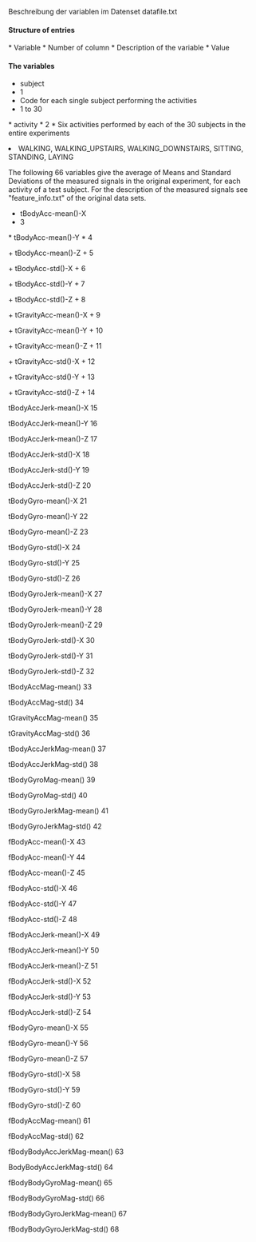 Beschreibung der variablen im  Datenset datafile.txt

<h4> Structure of entries </h4>
* Variable
* Number of column
* Description of the variable
* Value


<h4> The variables </h4>

* subject
* 1
* Code for each single subject performing the activities
* 1 to 30
<p></p>
<p>
* activity
* 2
* Six activities performed by each of the 30 subjects in the entire experiments
<li> WALKING, WALKING_UPSTAIRS, WALKING_DOWNSTAIRS, SITTING, STANDING, LAYING </li>
</p>
<p>The following 66 variables give the average of Means and Standard Deviations of the measured signals in the original experiment, for each activity of a test subject. For the description of the measured signals see "feature_info.txt" of the original data sets.</p>

* tBodyAcc-mean()-X
* 3
<p></p>
* tBodyAcc-mean()-Y
* 4
<p></p>
+ tBodyAcc-mean()-Z
+ 5
<p></p>
+ tBodyAcc-std()-X		
+ 6
<p></p>
+ tBodyAcc-std()-Y
+ 7
<p></p>
+ tBodyAcc-std()-Z	
+ 8
<p></p>
+ tGravityAcc-mean()-X
+ 9
<p></p>
+ tGravityAcc-mean()-Y
+ 10
<p></p>
+ tGravityAcc-mean()-Z
+ 11
<p></p>
+ tGravityAcc-std()-X
+ 12
<p></p>
+ tGravityAcc-std()-Y
+ 13
<p></p>
+ tGravityAcc-std()-Z
+ 14
<p></p>
tBodyAccJerk-mean()-X		15
<p></p>
tBodyAccJerk-mean()-Y		16
<p></p>
tBodyAccJerk-mean()-Z		17
<p></p>
tBodyAccJerk-std()-X		18
<p></p>
tBodyAccJerk-std()-Y		19
<p></p>
tBodyAccJerk-std()-Z		20
<p></p>
tBodyGyro-mean()-X		21
<p></p>
tBodyGyro-mean()-Y		22
<p></p>
tBodyGyro-mean()-Z		23
<p></p>
tBodyGyro-std()-X		24
<p></p>
tBodyGyro-std()-Y		25
<p></p>
tBodyGyro-std()-Z		26
<p></p>
tBodyGyroJerk-mean()-X		27
<p></p>
tBodyGyroJerk-mean()-Y		28
<p></p>
tBodyGyroJerk-mean()-Z		29
<p></p>
tBodyGyroJerk-std()-X		30
<p></p>
tBodyGyroJerk-std()-Y		31
<p></p>
tBodyGyroJerk-std()-Z		32
<p></p>
tBodyAccMag-mean()		33
<p></p>
tBodyAccMag-std()		34
<p></p>
tGravityAccMag-mean()		35
<p></p>
tGravityAccMag-std()		36
<p></p>
tBodyAccJerkMag-mean()		37
<p></p>
tBodyAccJerkMag-std()		38
<p></p>
tBodyGyroMag-mean()		39
<p></p>
tBodyGyroMag-std()		40
<p></p>
tBodyGyroJerkMag-mean()		41
<p></p>
tBodyGyroJerkMag-std()		42
<p></p>
fBodyAcc-mean()-X		43
<p></p>
fBodyAcc-mean()-Y		44
<p></p>
fBodyAcc-mean()-Z		45
<p></p>
fBodyAcc-std()-X		46
<p></p>
fBodyAcc-std()-Y		47
<p></p>
fBodyAcc-std()-Z		48
<p></p>
fBodyAccJerk-mean()-X		49
<p></p>
fBodyAccJerk-mean()-Y		50
<p></p>
fBodyAccJerk-mean()-Z		51
<p></p>
fBodyAccJerk-std()-X		52
<p></p>
fBodyAccJerk-std()-Y		53
<p></p>
fBodyAccJerk-std()-Z		54
<p></p>
fBodyGyro-mean()-X		55
<p></p>
fBodyGyro-mean()-Y		56
<p></p>
fBodyGyro-mean()-Z		57
<p></p>
fBodyGyro-std()-X		58
<p></p>
fBodyGyro-std()-Y		59
<p></p>
fBodyGyro-std()-Z		60
<p></p>
fBodyAccMag-mean()		61
<p></p>
fBodyAccMag-std()		62
<p></p>
fBodyBodyAccJerkMag-mean()	63
<p></p>
BodyBodyAccJerkMag-std()	64
<p></p>
fBodyBodyGyroMag-mean()		65
<p></p>
fBodyBodyGyroMag-std()		66
<p></p>
fBodyBodyGyroJerkMag-mean()	67
<p></p>
fBodyBodyGyroJerkMag-std()	68
<p></p>
